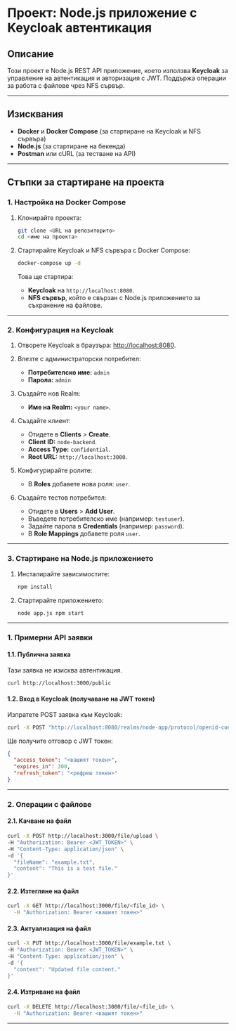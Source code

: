 # Проект: Node.js приложение с Keycloak автентикация

## Описание

Този проект е Node.js REST API приложение, което използва **Keycloak** за управление на автентикация и авторизация с JWT. Поддържа операции за работа с файлове чрез NFS сървър.

---

## Изисквания

- **Docker** и **Docker Compose** (за стартиране на Keycloak и NFS сървъра)
- **Node.js** (за стартиране на бекенда)
- **Postman** или cURL (за тестване на API)

---

## Стъпки за стартиране на проекта

### 1. Настройка на Docker Compose

1. Клонирайте проекта:
   ```bash
   git clone <URL на репозиторито>
   cd <име на проекта>
   ```

2. Стартирайте Keycloak и NFS сървъра с Docker Compose:
   ```bash
   docker-compose up -d
   ```

   Това ще стартира:
   - **Keycloak** на `http://localhost:8080`.
   - **NFS сървър**, който е свързан с Node.js приложението за съхранение на файлове.

---

### 2. Конфигурация на Keycloak

1. Отворете Keycloak в браузъра: [http://localhost:8080](http://localhost:8080).

2. Влезте с администраторски потребител:
   - **Потребителско име:** `admin`
   - **Парола:** `admin`

3. Създайте нов Realm:
   - **Име на Realm:** `<your name>`.

4. Създайте клиент:
   - Отидете в **Clients** > **Create**.
   - **Client ID:** `node-backend`.
   - **Access Type:** `confidential`.
   - **Root URL:** `http://localhost:3000`.

5. Конфигурирайте ролите:
   - В **Roles** добавете нова роля: `user`.

6. Създайте тестов потребител:
   - Отидете в **Users** > **Add User**.
   - Въведете потребителско име (например: `testuser`).
   - Задайте парола в **Credentials** (например: `password`).
   - В **Role Mappings** добавете роля `user`.

---

### 3. Стартиране на Node.js приложението

1. Инсталирайте зависимостите:
   ```bash
   npm install
   ```

2. Стартирайте приложението:
   ```bash
   node app.js npm start
   ```
---


### 1. Примерни API заявки

#### 1.1. Публична заявка
Тази заявка не изисква автентикация.
```bash
curl http://localhost:3000/public
```

#### 1.2. Вход в Keycloak (получаване на JWT токен)
Изпратете POST заявка към Keycloak:
```bash
curl -X POST "http://localhost:8080/realms/node-app/protocol/openid-connect/token" -H "Content-Type: application/x-www-form-urlencoded" -d "grant_type=password" -d "client_id=node-app" -d "username=testuser" -d "password=0000" -d "email=test@gmail.com" -d "client_secret=O0i6gQwAwrLUAJgyntpLANXqDFM6LYMy"
```

Ще получите отговор с JWT токен:
```json
{
  "access_token": "<вашият токен>",
  "expires_in": 300,
  "refresh_token": "<рефреш токен>"
}
```

---

### 2. Операции с файлове

#### 2.1. Качване на файл
```bash
curl -X POST http://localhost:3000/file/upload \
-H "Authorization: Bearer <JWT_TOKEN>" \
-H "Content-Type: application/json" \
-d '{
  "fileName": "example.txt",
  "content": "This is a test file."
}'
```

#### 2.2. Изтегляне на файл
```bash
curl -X GET http://localhost:3000/file/<file_id> \
  -H "Authorization: Bearer <вашият токен>"
```

#### 2.3. Актуализация на файл
```bash
curl -X PUT http://localhost:3000/file/example.txt \
-H "Authorization: Bearer <JWT_TOKEN>" \
-H "Content-Type: application/json" \
-d '{
  "content": "Updated file content."
}'
```

#### 2.4. Изтриване на файл
```bash
curl -X DELETE http://localhost:3000/file/<file_id> \
  -H "Authorization: Bearer <вашият токен>"
```

---
